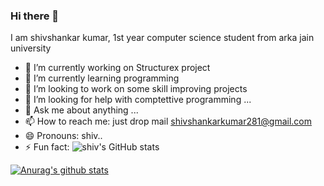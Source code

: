 ### Hi there 👋
I am shivshankar kumar,
1st year computer science student from arka jain university
- 🔭 I’m currently working on Structurex project
- 🌱 I’m currently learning programming
- 👯 I’m looking to work on some skill improving projects
- 🤔 I’m looking for help with comptettive programming ...
- 💬 Ask me about anything ...
- 📫 How to reach me: just drop mail shivshankarkumar281@gmail.com
- 😄 Pronouns: shiv..
- ⚡ Fun fact: 
![shiv's GitHub stats](https://github-readme-stats.vercel.app/api?username=sukhpreet-singh1&show_icons=true)

[![Anurag's github stats](https://github-readme-stats.vercel.app/api?username=shivshankar9)](https://github.com/shivshankar9/github-readme-stats)



<!--
**shivshankar9/shivshankar9** is a ✨ _special_ ✨ repository because its `README.md` (this file) appears on your GitHub profile.

Here are some ideas to get you started:

- 🔭 I’m currently working on ...
- 🌱 I’m currently learning ...
- 👯 I’m looking to collaborate on ...
- 🤔 I’m looking for help with ...
- 💬 Ask me about ...
- 📫 How to reach me: ...
- 😄 Pronouns: ...
- ⚡ Fun fact: ...
-->
